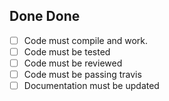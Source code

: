 ## Done Done
<!--- Your code is not Done until it accomplish everything in here: -->
- [ ] Code must compile and work.
- [ ] Code must be tested
- [ ] Code must be reviewed
- [ ] Code must be passing travis
- [ ] Documentation must be updated
